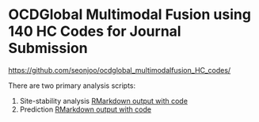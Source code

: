 # OCDGlobal Multimodal Fusion using 140 HC Codes for Journal Submission

https://github.com/seonjoo/ocdglobal_multimodalfusion_HC_codes/

There are two primary analysis scripts:
1. Site-stability analysis [RMarkdown output with code](MainAnalysis/OCDglobal_n140_SiteStability_B1000_Pearson_v2_2023_11_14.html)
2. Prediction [RMarkdown output with code](MainAnalysis/prediction_v2_2023_11_14.html)
